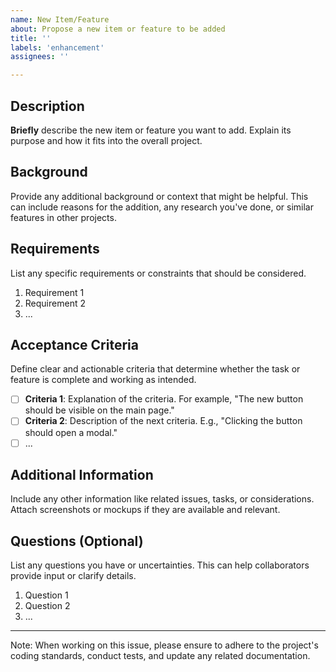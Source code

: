 ```yaml
---
name: New Item/Feature
about: Propose a new item or feature to be added
title: ''
labels: 'enhancement'
assignees: ''

---
```


## Description

**Briefly** describe the new item or feature you want to add. Explain its purpose and how it fits into the overall project.

## Background

Provide any additional background or context that might be helpful. This can include reasons for the addition, any research you've done, or similar features in other projects.

## Requirements

List any specific requirements or constraints that should be considered.

1. Requirement 1
2. Requirement 2
3. ...

## Acceptance Criteria

Define clear and actionable criteria that determine whether the task or feature is complete and working as intended.

- [ ] **Criteria 1**: Explanation of the criteria. For example, "The new button should be visible on the main page."
- [ ] **Criteria 2**: Description of the next criteria. E.g., "Clicking the button should open a modal."
- [ ] ...

## Additional Information

Include any other information like related issues, tasks, or considerations. Attach screenshots or mockups if they are available and relevant.

## Questions (Optional)

List any questions you have or uncertainties. This can help collaborators provide input or clarify details.

1. Question 1
2. Question 2
3. ...

---

Note: When working on this issue, please ensure to adhere to the project's coding standards, conduct tests, and update any related documentation.
